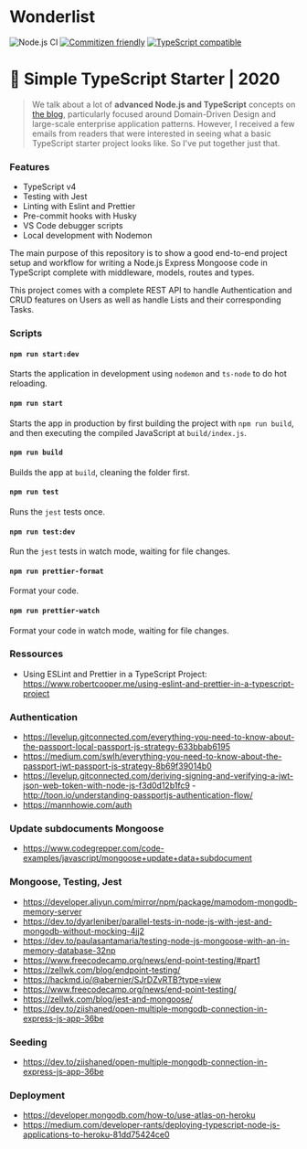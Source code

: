 # Wonderlist

![Node.js CI](https://github.com/nosregor/wonderlist/workflows/Node.js%20CI/badge.svg)
[![Commitizen friendly](https://img.shields.io/badge/commitizen-friendly-brightgreen.svg)](http://commitizen.github.io/cz-cli/)
[![TypeScript compatible](https://img.shields.io/badge/typescript-compatible-brightgreen.svg)](https://www.typescriptlang.org)

# 🧰 Simple TypeScript Starter | 2020

> We talk about a lot of **advanced Node.js and TypeScript** concepts on [the blog](https://khalilstemmler.com), particularly focused around Domain-Driven Design and large-scale enterprise application patterns. However, I received a few emails from readers that were interested in seeing what a basic TypeScript starter project looks like. So I've put together just that.

### Features

- TypeScript v4
- Testing with Jest
- Linting with Eslint and Prettier
- Pre-commit hooks with Husky
- VS Code debugger scripts
- Local development with Nodemon

The main purpose of this repository is to show a good end-to-end project setup and workflow for writing a Node.js Express Mongoose code in TypeScript complete with middleware, models, routes and types.

This project comes with a complete REST API to handle Authentication and CRUD features on Users as well as handle Lists and their corresponding Tasks.

### Scripts

#### `npm run start:dev`

Starts the application in development using `nodemon` and `ts-node` to do hot reloading.

#### `npm run start`

Starts the app in production by first building the project with `npm run build`, and then executing the compiled JavaScript at `build/index.js`.

#### `npm run build`

Builds the app at `build`, cleaning the folder first.

#### `npm run test`

Runs the `jest` tests once.

#### `npm run test:dev`

Run the `jest` tests in watch mode, waiting for file changes.

#### `npm run prettier-format`

Format your code.

#### `npm run prettier-watch`

Format your code in watch mode, waiting for file changes.

### Ressources

- Using ESLint and Prettier in a TypeScript Project: https://www.robertcooper.me/using-eslint-and-prettier-in-a-typescript-project

### Authentication

- https://levelup.gitconnected.com/everything-you-need-to-know-about-the-passport-local-passport-js-strategy-633bbab6195
- https://medium.com/swlh/everything-you-need-to-know-about-the-passport-jwt-passport-js-strategy-8b69f39014b0
- https://levelup.gitconnected.com/deriving-signing-and-verifying-a-jwt-json-web-token-with-node-js-f3d0d12b1fc9 -http://toon.io/understanding-passportjs-authentication-flow/
- https://mannhowie.com/auth

### Update subdocuments Mongoose

- https://www.codegrepper.com/code-examples/javascript/mongoose+update+data+subdocument

### Mongoose, Testing, Jest

- https://developer.aliyun.com/mirror/npm/package/mamodom-mongodb-memory-server
- https://dev.to/dyarleniber/parallel-tests-in-node-js-with-jest-and-mongodb-without-mocking-4jj2
- https://dev.to/paulasantamaria/testing-node-js-mongoose-with-an-in-memory-database-32np
- https://www.freecodecamp.org/news/end-point-testing/#part1
- https://zellwk.com/blog/endpoint-testing/
- https://hackmd.io/@abernier/SJrDZvRTB?type=view
- https://www.freecodecamp.org/news/end-point-testing/
- https://zellwk.com/blog/jest-and-mongoose/
- https://dev.to/ziishaned/open-multiple-mongodb-connection-in-express-js-app-36be

### Seeding

- https://dev.to/ziishaned/open-multiple-mongodb-connection-in-express-js-app-36be

### Deployment

- https://developer.mongodb.com/how-to/use-atlas-on-heroku
- https://medium.com/developer-rants/deploying-typescript-node-js-applications-to-heroku-81dd75424ce0
